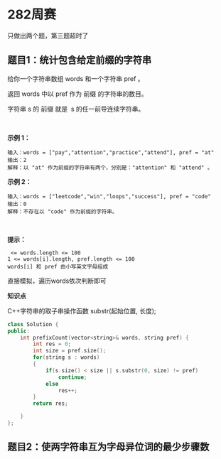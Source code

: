 # 282周赛  

只做出两个题，第三题超时了  

## 题目1：统计包含给定前缀的字符串

给你一个字符串数组 words 和一个字符串 pref 。

返回 words 中以 pref 作为 前缀 的字符串的数目。

字符串 s 的 前缀 就是  s 的任一前导连续字符串。

 

**示例 1：**

    输入：words = ["pay","attention","practice","attend"], pref = "at"
    输出：2
    解释：以 "at" 作为前缀的字符串有两个，分别是："attention" 和 "attend" 。

**示例 2：**

    输入：words = ["leetcode","win","loops","success"], pref = "code"
    输出：0
    解释：不存在以 "code" 作为前缀的字符串。
 

**提示：**

     <= words.length <= 100
    1 <= words[i].length, pref.length <= 100
    words[i] 和 pref 由小写英文字母组成


直接模拟，遍历words依次判断即可    

**知识点**  

C++字符串的取子串操作函数  substr(起始位置, 长度);

```cpp
class Solution {
public:
    int prefixCount(vector<string>& words, string pref) {
        int res = 0;
        int size = pref.size();
        for(string s : words)
        {
            if(s.size() < size || s.substr(0, size) != pref)
                continue;
            else
                res++;
        }
        return res;

    }
};
```  


## 题目2：使两字符串互为字母异位词的最少步骤数  

